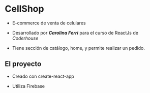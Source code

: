 # CellShop

* E-commerce de venta de celulares 

* Desarrollado por  **_Carolina Ferri_** para el curso de ReactJs de *Coderhouse*

* Tiene sección de catálogo, home, y permite realizar un pedido.


## El proyecto

* Creado con create-react-app

* Utiliza Firebase

